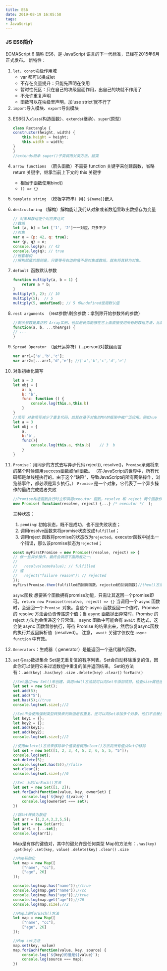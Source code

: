 ```yaml
---
title: ES6
date: 2019-08-19 16:05:58
tags:
- JavaScript
---
```

### JS ES6简介
ECMAScript 6 简称 ES6，是 JavaScript 语言的下一代标准，已经在2015年6月正式发布。
新特性：
1. `let`、`const`块级作用域
    - var 都可以换成let
    - 不存在变量提升：只能先声明在使用
    - 暂时性死区：只在自己的块级里面作用，出自己的块就不作用了
    - 不允许重复声明
    - 函数可以在块级里声明，加‘use strict’就不行了
2. `import`导入模块、`export`导出模块

<!-- more -->

3. ES6引入`class`(构造函数）、`extends`(继承)、`super`(原型)
    ``` js
    class Rectangle {
    constructor(height, width) {
        this.height = height;
        this.width = width;
    }
    }
    //extends继承 super()子类调用父类方法，超类
    ```
4. `arrow functions `（箭头函数）不需要 function 关键字来创建函数，省略 return 关键字，继承当前上下文的 this 关键字
    - 相当于函数使用bind()
    - `() => {}`
5. `template string `（模板字符串）用{` ${name}`}嵌入
6. `destructuring` （解构）解构能让我们从对象或者数组里取出数据存为变量
    ``` js
    // 对象和数组逐个对应表达式
    //数组
    let [a, b] = let ['1', '2']一一对应，只多不少
    //对象
    var o = {p: 42, q: true};
    var {p, q} = o;
    console.log(p); // 42
    console.log(q); // true
    //嵌套解构
    //解构赋值的规则是，只要等号右边的值不是对象或数组，就先将其转为对象。
    ```
7. `default `函数默认参数
    ``` js
    function multiply(a, b = 1) {
        return a * b;
    }
    multiply(5, 2); // 10
    multiply(5);  // 5
    multiply(5, undefined); // 5 传undefined使用默认值
    ```
8. `rest arguments `（rest参数\剩余参数：拿到除开始参数外的参数）
    ``` js
    //剩余参数是真正的 Array实例，也就是说你能够在它上面直接使用所有的数组方法，比如 sort，map，forEach或pop
    function(a, b, ...theArgs) {
    // ...
    }
    ```
9. `Spread Operator `（展开运算符）(...person)对数组而言
    ``` js
    var arr1=['a','b','c'];
    var arr2=[...arr1,'d','e']; //['a','b','c','d','e']
    ```
10. 对象初始化简写
    ``` js
    let a = 3
    let obj = {
        a: a,
        b: 'b',
        func: function () {
            console.log(this.a,this.b)
        }
    }
    //简写 对象简写减少了重复代码，故其在基于对象的MVVM框架中被广泛应用。例如vue
    let a = 3
    let obj = {
        a,
        b:'b',
        func(){
            console.log(this.a, this.b)    // 3  b
        }
    }
    ```
11. `Promise`：用同步的方式去写异步代码 reject(), resolve()，`Promise`承诺将来的某个时候调用success函数或fail函数。
    （在JavaScript的世界中，所有代码都是单线程执行的。由于这个“缺陷”，导致JavaScript的所有网络操作，浏览器事件，都必须是异步执行。）
    `Promise` 是一个对象，它代表了一个异步操作的最终完成或者失败
    ``` js
    //Promise构造函数执行时立即调用executor 函数，resolve 和 reject 两个函数作为参数传递给executor
    new Promise( function(resolve, reject) {...} /* executor */  );
    ```

    三种状态：
    1. `pending`: 初始状态，既不是成功，也不是失败状态；
    2. 调用resolve函数来将promise状态改成`fulfilled`；
    3. 调用reject 函数将promise的状态改为`rejected`。executor函数中抛出一个错误，那么该promise状态为`rejected`；

    ``` js
    const myFirstPromise = new Promise((resolve, reject) => {
    // 做一些异步操作，最终会调用下面两者之一:
    //
    //   resolve(someValue); // fulfilled
    // 或
    //   reject("failure reason"); // rejected
    });
    myFirstPromise.then(fulfilled的回调函数，rejected的回调函数)//then()方法返回一个Promise。它最多需要有两个参数：Promise 的成功和失败情况的回调函数。
    ```

    `async`函数
    想要某个函数拥有promise功能，只需让其返回一个promise即可。`return new Promise((resolve, reject) => {}`
    当调用一个 `async` 函数时，会返回一个 `Promise `对象。当这个 async 函数返回一个值时，Promise 的 resolve 方法会负责传递这个值；当 async 函数抛出异常时，Promise 的 reject 方法也会传递这个异常值。
    async 函数中可能会有 `await` 表达式，这会使 async 函数暂停执行，等待 Promise  的结果出来，然后恢复async函数的执行并返回解析值（resolved）。
    注意， `await` 关键字仅仅在 `async function` 中有效。

12. `Generators`：生成器（ generator）是能返回一个迭代器的函数。
13. `set`与`map`数据集合
    Set是无重复值的有序列表。Set会自动移除重复的值，因此你可以使用它来过滤数组中重复的值并返回结果。
    Set的方法有：`.add(key)` `.has(key)` `.size` `.delete(key)` `.clear()`  `forEach()`
    ``` js
    //Set通过new Set()来创建，调用add()方法就可以向Set中添加项目。检查size属性还能查看其中包含多少项。使用has()方法来测试某个值是否存在于set中
    let set = new Set();
    set.add(5);
    set.add("5");
    set.has(5);//true
    console.log(set.size);//2

    //Set不会使用强制类型转换来判断值是否重复。还可以向Set添加多个对象，他们不会被合并为同一项。
    let key1 = {};
    let key2 = {};
    set.add(key1);
    set.add(key2);
    console.log(set.size);//2

    //使用delete()方法来移除单个值或者调用clear()方法将所有值从Set中移除
    let set = new Set([1, 2, 3, 4, 5, 2, 6, 5, 5, "5"]);
    console.log(set);
    set.delete(5);
    console.log(set.has(5));//false
    set.clear();
    console.log(set.size);//0

    //Set 上的forEach()方法
    let set = new Set([1, 2]);
    set.forEach(function(value, key, ownerSet) {
        console.log(`${key} ${value}`)
        console.log(ownerSet === set);
    })

    //将Set转换为数组
    let arr = [1,2,4,3,2,5,5];
    let set = new Set(arr);
    let arr1 = [...set];
    console.log(arr1);
    ```

    Map是有序的键值对，其中的键允许是任何类型
    Map的方法有：`.has(key)` `.get(key)` `.set(key, value)` `.delete(key)` `.clear()` `.size`

    ``` js
    //Map初始化
    let map = new Map([
        ["name", "cc"],
        ["age", 26]
    ]);

    console.log(map.has("name"));//true
    console.log(map.get("name"));//cc
    console.log(map.has("age"));//true
    console.log(map.get("age"));//26
    console.log(map.size);//2

    //Map上的forEach()方法
    let map = new Map([
        ["name", "cc"],
        ["age", 26]
    ]);

    //Map set方法
    map.set(key, value)
    map.forEach(function(value, key, source) {
        console.log(`${key}的值是${value}`);
        console.log(source === map);
    })
    ```

